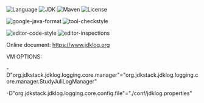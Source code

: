 ![Language](https://img.shields.io/badge/language-java-orange.svg)
![JDK](https://img.shields.io/badge/OpenJDK-11-yellow.svg)
![Maven](https://raster.shields.io/badge/Maven-3.6.3-red.svg)
![License](https://img.shields.io/badge/license-GPL2.0-000000.svg)

![google-java-format](https://img.shields.io/badge/google-java-format-red.svg)
![tool-checkstyle](https://img.shields.io/badge/(google/sun)-checkstyle-orange.svg)

![editor-code-style](https://img.shields.io/badge/(google/sun)-codestyle-yellow.svg)
![editor-inspections](https://img.shields.io/badge/nspections-000000.svg)

Online document: https://www.jdklog.org

VM OPTIONS:

-D"org.jdkstack.jdklog.logging.core.manager"="org.jdkstack.jdklog.logging.core.manager.StudyJuliLogManager"

-D"org.jdkstack.jdklog.logging.core.config.file"="./conf/jdklog.properties"
